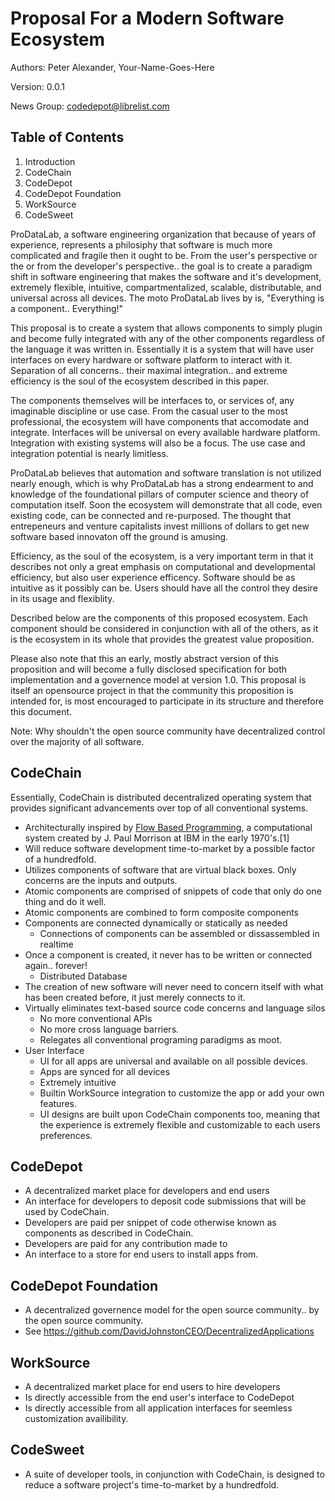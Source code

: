 Proposal For a Modern Software Ecosystem
========================================

Authors: Peter Alexander, Your-Name-Goes-Here

Version: 0.0.1

News Group: codedepot@librelist.com


Table of Contents
-----------------

1.  Introduction
2.  CodeChain
3.  CodeDepot
4.  CodeDepot Foundation
5.  WorkSource
6.  CodeSweet

ProDataLab, a software engineering organization that because of years of experience, represents a philosiphy that software is much more complicated and fragile then it ought to be. From the user's perspective or the or from the developer's perspective.. the goal is to create a paradigm shift in software engineering that makes the software and it's development, extremely flexible, intuitive, compartmentalized, scalable, distributable, and universal across all devices. The moto ProDataLab lives by is, "Everything is a component.. Everything!"

This proposal is to create a system that allows components to simply plugin and become fully integrated
with any of the other components regardless of the language it was written in. Essentially it is a system
that will have user interfaces on every hardware or software platform to interact with it. Separation of
all concerns.. their maximal integration.. and extreme efficiency is the soul of the ecosystem described in this paper.

The components themselves will be interfaces to, or services of, any imaginable discipline or use case.
From the casual user to the most professional, the ecosystem will have components that accomodate and
integrate. Interfaces will be universal on every available hardware platform. Integration with existing
systems will also be a focus. The use case and integration potential is nearly limitless.

ProDataLab believes that automation and software translation is not utilized nearly enough, which is why
ProDataLab has a strong endearment to and knowledge of the foundational pillars of computer science and
theory of computation itself. Soon the ecosystem will demonstrate that all code, even existing code, can
be connected and re-purposed. The thought that entrepeneurs and venture capitalists invest millions of 
dollars to get new software based innovaton off the ground is amusing.

Efficiency, as the soul of the ecosystem, is a very important term in that it describes not only a great
emphasis on computational and developmental efficiency, but also user experience efficency. Software 
should be as intuitive as it possibly can be. Users should have all the control they desire in its
usage and flexiblity.

Described below are the components of this proposed ecosystem. Each component should be considered in 
conjunction with all of the others, as it is the ecosystem in its whole that provides the greatest 
value proposition.

Please also note that this an early, mostly abstract version of this proposition and will become
a fully disclosed specification for both implementation and a governence model at version 1.0. This
proposal is itself an opensource project in that the community this proposition is intended for, 
is most encouraged to participate in its structure and therefore this document.


Note:
    Why shouldn't the open source community have decentralized control over the majority 
    of all software.

CodeChain
---------

Essentially, CodeChain is distributed decentralized operating system that provides significant 
advancements over top of all conventional systems. 

* Architecturally inspired by [Flow Based Programming](http://en.wikipedia.org/wiki/Flow-based_programming), a computational system created by
  J. Paul Morrison at IBM in the early 1970's.[1]
* Will reduce software development time-to-market by a possible factor of a hundredfold.
* Utilizes components of software that are virtual black boxes. Only concerns are the 
  inputs and outputs.
* Atomic components are comprised of snippets of code that only do one thing and do it well.
* Atomic components are combined to form composite components
* Components are connected dynamically or statically as needed
    * Connections of components can be assembled or dissassembled in realtime
* Once a component is created, it never has to be written or connected again.. forever!
    * Distributed Database
* The creation of new software will never need to concern itself with what has been created
  before, it just merely connects to it.
* Virtually eliminates text-based source code concerns and language silos
    * No more conventional APIs
    * No more cross language barriers.
    * Relegates all conventional programing paradigms as moot.
* User Interface 
    * UI for all apps are universal and available on all possible devices.
    * Apps are synced for all devices
    * Extremely intuitive
    * Builtin WorkSource integration to customize the app or add your own features.
    * UI designs are built upon CodeChain components too, meaning that the experience 
      is extremely flexible and customizable to each users preferences.


CodeDepot
---------

* A decentralized market place for developers and end users
* An interface for developers to deposit code submissions that will be used by CodeChain.
* Developers are paid per snippet of code otherwise known as components as described in CodeChain.
* Developers are paid for any contribution made to 
* An interface to a store for end users to install apps from.


CodeDepot Foundation
--------------------

* A decentralized governence model for the open source community.. by the open source community. 
* See https://github.com/DavidJohnstonCEO/DecentralizedApplications


WorkSource
----------

* A decentralized market place for end users to hire developers
* Is directly accessible from the end user's interface to CodeDepot
* Is directly accessible from all application interfaces for seemless customization availibility.


CodeSweet
---------

* A suite of developer tools, in conjunction with CodeChain, is designed to reduce a 
  software project's time-to-market by a hundredfold.























































